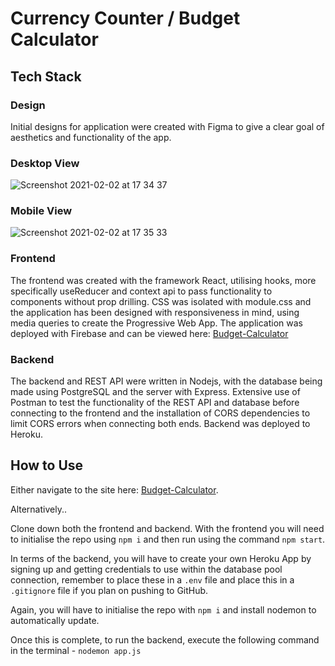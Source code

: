 # Currency Counter / Budget Calculator

## Tech Stack

### Design
Initial designs for application were created with Figma to give a clear goal of aesthetics and functionality of the app.

### Desktop View
![Screenshot 2021-02-02 at 17 34 37](https://user-images.githubusercontent.com/70659641/106639627-11ddd480-657d-11eb-80f1-be8618044e72.png)
### Mobile View
![Screenshot 2021-02-02 at 17 35 33](https://user-images.githubusercontent.com/70659641/106639633-130f0180-657d-11eb-9a96-2566fe382667.png)


### Frontend
The frontend was created with the framework React, utilising hooks, more specifically useReducer and context api to pass functionality to components without prop drilling. CSS was isolated with module.css and the application has been designed with responsiveness in mind, using media queries to create the Progressive Web App. The application was deployed with Firebase and can be viewed here: [Budget-Calculator](https://budget-app-c059f.web.app/)
### Backend
The backend and REST API were written in Nodejs, with the database being made using PostgreSQL and the server with Express. Extensive use of Postman to test the functionality of the REST API and database before connecting to the frontend and the installation of CORS dependencies to limit CORS errors when connecting both ends. Backend was deployed to Heroku.

## How to Use
Either navigate to the site here: [Budget-Calculator](https://budget-app-c059f.web.app/). 

Alternatively.. 

Clone down both the frontend and backend. With the frontend you will need to initialise the repo using `npm i` and then run using the command `npm start`.

In terms of the backend, you will have to create your own Heroku App by signing up and getting credentials to use within the database pool connection, remember to place these in a `.env` file and place this in a `.gitignore` file if you plan on pushing to GitHub.

Again, you will have to initialise the repo with `npm i` and install nodemon to automatically update.

Once this is complete, to run the backend, execute the following command in the terminal - `nodemon app.js`


